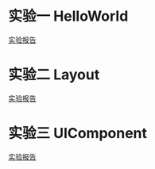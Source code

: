 实验一  HelloWorld
=====
[实验报告](https://github.com/NickLYD/NickRep/blob/master/HelloWord/readme.md)
           

实验二  Layout
=====
[实验报告](https://github.com/NickLYD/NickRep/blob/master/Layout/readme.md)


实验三  UIComponent
=====
[实验报告](https://github.com/NickLYD/NickRep/blob/master/UIComponent/readme.md)
